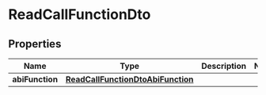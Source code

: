 

# ReadCallFunctionDto


## Properties

| Name | Type | Description | Notes |
|------------ | ------------- | ------------- | -------------|
|**abiFunction** | [**ReadCallFunctionDtoAbiFunction**](ReadCallFunctionDtoAbiFunction.md) |  |  |




